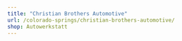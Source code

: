 ```yaml
---
title: "Christian Brothers Automotive"
url: /colorado-springs/christian-brothers-automotive/
shop: Autowerkstatt
---
```

